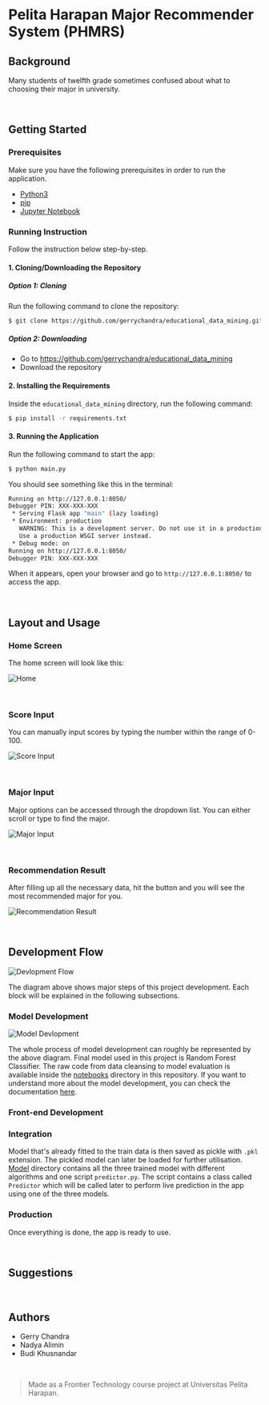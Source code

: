 # Pelita Harapan Major Recommender System (PHMRS)

## Background

Many students of twelfth grade sometimes confused about what to choosing their major in university. 

<p>&nbsp;</p>

## Getting Started

### Prerequisites

Make sure you have the following prerequisites in order to run the application.

* [Python3](https://www.python.org/downloads/)
* [pip](https://pypi.org/project/pip/)
* [Jupyter Notebook](https://jupyter.org/)

### Running Instruction

Follow the instruction below step-by-step.

#### 1. Cloning/Downloading the Repository 

##### Option 1: Cloning

Run the following command to clone the repository:

```sh
$ git clone https://github.com/gerrychandra/educational_data_mining.git
```

##### Option 2: Downloading

* Go to https://github.com/gerrychandra/educational_data_mining
* Download the repository

#### 2. Installing the Requirements

Inside the `educational_data_mining` directory, run the following command:

```sh
$ pip install -r requirements.txt
```

#### 3. Running the Application

Run the following command to start the app:

```sh
$ python main.py 
```

You should see something like this in the terminal:

```sh
Running on http://127.0.0.1:8050/
Debugger PIN: XXX-XXX-XXX
 * Serving Flask app "main" (lazy loading)
 * Environment: production
   WARNING: This is a development server. Do not use it in a production deployment.
   Use a production WSGI server instead.
 * Debug mode: on
Running on http://127.0.0.1:8050/
Debugger PIN: XXX-XXX-XXX
```

When it appears, open your browser and go to `http://127.0.0.1:8050/` to access the app.

<p>&nbsp;</p>

## Layout and Usage

### Home Screen

The home screen will look like this:

![Home](media/screencapture/home.gif)

<p>&nbsp;</p>

### Score Input

You can manually input scores by typing the number within the range of 0-100.

![Score Input](media/screencapture/score_input.gif)

<p>&nbsp;</p>

### Major Input

Major options can be accessed through the dropdown list. You can either scroll or type to find the major.

![Major Input](media/screencapture/major_input.gif)

<p>&nbsp;</p>

### Recommendation Result

After filling up all the necessary data, hit the button and you will see the most recommended major for you.

![Recommendation Result](media/screencapture/submit_button.gif)

<p>&nbsp;</p>

## Development Flow

![Devlopment Flow](media/img/dev_flow.png)

The diagram above shows major steps of this project development. Each block will be explained in the following subsections.

### Model Development

![Model Devlopment](media/img/model_development.png)

The whole process of model development can roughly be represented by the above diagram.
Final model used in this project is Random Forest Classifier. The raw code from data cleansing to model evaluation 
is available inside the [notebooks](notebooks) directory in this repository. If you want to understand more about the 
model development, you can check the documentation [here](docs/model_dev.md).

### Front-end Development

### Integration 

Model that's already fitted to the train data is then saved as pickle with `.pkl` extension. The pickled model can later
be loaded for further utilisation. [Model](model) directory contains all the three trained model with different algorithms and
one script `predictor.py`. The script contains a class called `Predictor` which will be called later to perform live 
prediction in the app using one of the three models. 

### Production

Once everything is done, the app is ready to use.

<p>&nbsp;</p>

## Suggestions



<p>&nbsp;</p>

## Authors

* Gerry Chandra
* Nadya Alimin
* Budi Khusnandar

<p>&nbsp;</p>

> Made as a Frontier Technology course project at Universitas Pelita Harapan.

